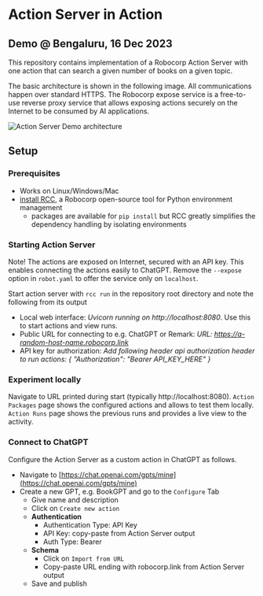 # Action Server in Action

## Demo @ Bengaluru, 16 Dec 2023

This repository contains implementation of a Robocorp Action Server with one action that can search a given number of books on a given topic.

The basic architecture is shown in the following image. All communications happen over standard HTTPS. The Robocorp expose service is a free-to-use reverse proxy service that allows exposing actions securely on the Internet to be consumed by AI applications.

![Action Server Demo architecture](https://github.com/robocorp/bengaluru-action-server-demo/assets/630576/7a40ddc5-ae98-4b31-b763-2a9f0d6a024e)

## Setup

### Prerequisites
 - Works on Linux/Windows/Mac
 - [install RCC](https://github.com/robocorp/rcc?tab=readme-ov-file#installing-rcc-from-command-line), a Robocorp open-source tool for Python environment management
   - packages are available for `pip install` but RCC greatly simplifies the dependency handling by isolating environments

### Starting Action Server

Note! The actions are exposed on Internet, secured with an API key. This enables connecting the actions easily to ChatGPT. Remove the `--expose` option in `robot.yaml` to offer the service only on `localhost`.

Start action server with `rcc run` in the repository root directory and note the following from its output
  - Local web interface: *Uvicorn running on http://localhost:8080*. Use this to start actions and view runs.
  - Public URL for connecting to e.g. ChatGPT or Remark: *URL: https://a-random-host-name.robocorp.link*
  - API key for authorization: *Add following header api authorization header to run actions: { "Authorization": "Bearer API_KEY_HERE" }*

### Experiment locally

Navigate to URL printed during start (typically http://localhost:8080). `Action Packages` page shows the configured actions and allows to test them locally. `Action Runs` page shows the previous runs and provides a live view to the activity.

### Connect to ChatGPT

Configure the Action Server as a custom action in ChatGPT as follows. 

  - Navigate to [https://chat.openai.com/gpts/mine](https://chat.openai.com/gpts/mine)
  - Create a new GPT, e.g. BookGPT and go to the `Configure` Tab
    - Give name and description
    - Click on `Create new action`
    - **Authentication**
      - Authentication Type: API Key
      - API Key: copy-paste from Action Server output
      - Auth Type: Bearer
    - **Schema**
      - Click on `Import from URL`
      - Copy-paste URL ending with robocorp.link from Action Server output
    - Save and publish
      
    

